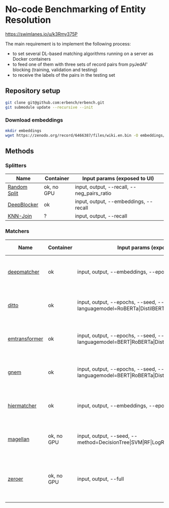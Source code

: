 # No-code Benchmarking of Entity Resolution

https://swimlanes.io/u/k3Rmy375P

The main requirement is to implement the following process:

- to set several DL-based matching algorithms running on a server as Docker containers
- to feed one of them with three sets of record pairs from pyJedAI' blocking (training, validation and testing)
- to receive the labels of the pairs in the testing set

## Repository setup

```bash
git clone git@github.com:erbench/erbench.git
git submodule update --recursive --init
```

### Download embeddings

```bash
mkdir embeddings
wget https://zenodo.org/record/6466387/files/wiki.en.bin -O embeddings/wiki.en.bin
```

## Methods

### Splitters

| Name                                           | Container  | Input params (exposed to UI)               |
| ---------------------------------------------- | ---------- | ------------------------------------------ |
| [Random Split](splitters/Random/README.md)     | ok, no GPU | input, output, --recall, --neg_pairs_ratio |
| [DeepBlocker](splitters/DeepBlocker/README.md) | ok         | input, output, --embeddings, --recall      |
| [KNN-Join](splitters/KNN-Join/README.md)       | ?          | input, output, --recall                    |

### Matchers

| Name                                             | Container  | Input params (exposed to UI)                                                                   | Metrics columns                                         | Predictions columns                      |
| ------------------------------------------------ | ---------- | ---------------------------------------------------------------------------------------------- | ------------------------------------------------------- | ---------------------------------------- |
| [deepmatcher](methods/deepmatcher/README.md)     | ok         | input, output, --embeddings, --epochs                                                          | f1, precision, recall, train_time, eval_time            | tableA_id, tableB_id, label, prob_class1 |
| [ditto](methods/ditto/README.md)                 | ok         | input, output, --epochs, --seed, --languagemodel=RoBERTa\|DistilBERT                           | f1, precision, recall, train_time, eval_time            | tableA_id, tableB_id, label, prob_class1 |
| [emtransformer](methods/emtransformer/README.md) | ok         | input, output, --epochs, --seed, --languagemodel=BERT\|RoBERTa\|DistilBERT\|XLNet\|XLM\|ALBERT | f1, precision, recall, train_time, eval_time            | tableA_id, tableB_id, label, prob_class1 |
| [gnem](methods/gnem/README.md)                   | ok         | input, output, --epochs, --seed, --languagemodel=BERT\|RoBERTa\|DistilBERT\|XLNet\|XLM\|ALBERT | f1, precision, recall, train_time, eval_time            | tableA_id, tableB_id, label, prob_class1 |
| [hiermatcher](methods/hiermatcher/README.md)     | ok         | input, output, --embeddings, --epochs, --seed                                                  | f1, precision, recall, train_time, eval_time            | tableA_id, tableB_id, label, prob_class1 |
| [magellan](methods/magellan/README.md)           | ok, no GPU | input, output, --seed, --method=DecisionTree\|SVM\|RF\|LogReg\|LinReg\|NaiveBayes              | f1, precision, recall, train_time, eval_time            | tableA_id, tableB_id, label, prob_class1 |
| [zeroer](methods/zeroer/README.md)               | ok, no GPU | input, output, --full                                                                          | f1, precision, recall, train_time (always 0), eval_time | tableA_id, tableB_id, label, prob_class1 |

